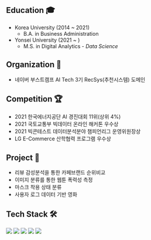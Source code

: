 ## Education 🎓  
- Korea University (2014 ~ 2021)  
  - B.A. in Business Administration  
- Yonsei University (2021 ~ )  
  - M.S. in Digital Analytics - _Data Science_
## Organization 🙋
- 네이버 부스트캠프 AI Tech 3기 RecSys(추천시스템) 도메인
## Competition 🏆
- 2021 한국에너지공단 AI 경진대회 11위(상위 4%)
- 2021 국토교통부 빅데이터 온라인 해커톤 우수상
- 2021 빅콘테스트 데이터분석분야 챔피언리그 운영위원장상
- LG E-Commerce  산학협력 프로그램 우수상
## Project 💼
- 리뷰 감성분석을 통한 카페브랜드 순위비교
- 이미지 분류를 통한 웹툰 폭력성 측정
- 마스크 착용 상태 분류
- 사용자 로그 데이터 기반 영화 
## Tech Stack 🛠️
<img src="https://img.shields.io/badge/Python-3766AB?style=flat-square&logo=Python&logoColor=white"/></a> 
<img src="https://img.shields.io/badge/R-276DC3?style=flat-square&logo=R&logoColor=white"/></a> 
<img src="https://img.shields.io/badge/Pytorch-EE4C2C?style=flat-square&logo=Pytorch&logoColor=white"/></a> 
<img src="https://img.shields.io/badge/TensorFlow-FF6F00?style=flat-square&logo=TensorFlow&logoColor=white"/></a> 
<img src="https://img.shields.io/badge/Keras-D00000?style=flat-square&logo=Keras&logoColor=white"/></a> 
